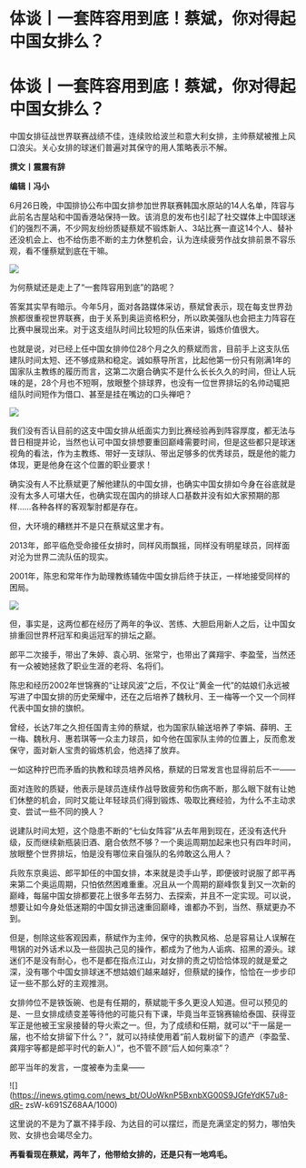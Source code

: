 # 体谈丨一套阵容用到底！蔡斌，你对得起中国女排么？

# 体谈丨一套阵容用到底！蔡斌，你对得起中国女排么？

中国女排征战世界联赛战绩不佳，连续败给波兰和意大利女排，主帅蔡斌被推上风口浪尖。关心女排的球迷们普遍对其保守的用人策略表示不解。

**撰文丨震震有辞**

**编辑丨冯小**

6月26日晚，中国排协公布中国女排参加世界联赛韩国水原站的14人名单，阵容与此前名古屋站和中国香港站保持一致。该消息的发布也引起了社交媒体上中国球迷们的强烈不满，不少网友纷纷质疑蔡斌不锻炼新人、3站比赛一直这14个人、替补还没机会上、也不给伤患不断的主力休整机会，认为连续疲劳作战女排前景不容乐观，看不懂蔡斌到底在干嘛。

![](https://inews.gtimg.com/news_bt/OgGFFKxxENVNL0aXoIS7sVq9iab9ibGOk8e08z9BYCIp8AA/1000)

为何蔡斌还是走上了“一套阵容用到底”的路呢？

答案其实早有暗示。今年5月，面对各路媒体采访，蔡斌曾表示，现在每支世界劲旅都很重视世界联赛，由于关系到奥运资格积分，所以欧美强队也会把主力阵容在比赛中展现出来。对于这支组队时间比较短的队伍来讲，锻炼价值很大。

也就是说，对已经上任中国女排帅位28个月之久的蔡斌而言，目前手上这支队伍建队时间太短、还不够成熟和稳定。诚如蔡导所言，比起他第一份只有刚满1年的国家队主教练的履历而言，这第二次磨合确实不是什么长长久久的时间，但让人玩味的是，28个月也不短啊，放眼整个排球界，也没有一位世界排坛的名帅动辄把组队时间短作为借口、甚至是挂在嘴边的口头禅吧？

![](https://inews.gtimg.com/news_bt/Ow8t6-tSQZtg9jCehAsh0q8Ud7_T0bhFotxanAqMnJ71gAA/1000)

我们没有否认目前的这支中国女排从纸面实力到比赛经验再到阵容厚度，都无法与昔日相提并论，当然也认可中国女排想要重回巅峰需要时间，但是这些都只是球迷视角的看法，作为主教练、带好一支球队、带出足够多的优秀球员，既是他的能力体现，更是他身在这个位置的职业要求！

确实没有人不比蔡斌更了解他建队的中国女排，也确实中国女排如今身在谷底就是没有太多人可堪大任，也确实现在国内的排球人口基数并没有如大家预期的那样……各种各样的客观掣肘都是存在。

但，大环境的糟糕并不是只在蔡斌这里才有。

2013年，郎平临危受命接任女排时，同样风雨飘摇，同样没有明星球员，同样面对沦为世界二流队伍的现实。

2001年，陈忠和常年作为助理教练辅佐中国女排后终于扶正，一样地接受同样的困局。

![](https://inews.gtimg.com/news_bt/OApKOf41BTgliq4PXVMRp8dKTq61gjKB85lCzDZLL3SgwAA/1000)

但，事实是，这两位都在经历了两年的争议、苦练、大胆启用新人之后，让中国女排重回世界杯冠军和奥运冠军的排坛之巅。

郎平二次接手，带出了朱婷、袁心玥、张常宁，也带出了龚翔宇、李盈莹，当然还有一众被她拯救了职业生涯的老将、名将们。

陈忠和经历2002年世锦赛的“让球风波”之后，不仅让“黄金一代”的姑娘们永远被写进了中国女排的历史荣耀中，还在之后培养了魏秋月、王一梅等一个又一个同样代表中国女排的旗帜。

曾经，长达7年之久担任国青主帅的蔡斌，也为国家队输送培养了李娟、薛明、王一梅、魏秋月、惠若琪等一众主力球员，如今他在国家队主帅的位置上，反而愈发保守，面对新人宝贵的锻炼机会，他选择了放弃。

一如这种拧巴而矛盾的执教和球员培养风格，蔡斌的日常发言也显得前后不一——

面对连败的质疑，他表示是球员连续作战导致疲劳和伤病不断，那么眼下就有让她们休整的机会，同时又能让年轻球员们得到锻炼、吸取比赛经验，为什么不主动求变、尝试一些不同的换人？

说建队时间太短，这个隐患不断的“七仙女阵容”从去年用到现在，还没有迭代升级，反而继续新瓶装旧酒、磨合依然不够？一个奥运周期加起来也只有四年时间，放眼整个世界排坛，怕是没有哪位来自强队的名帅敢这么用人？

兵败东京奥运、郎平卸任的中国女排，本来就是烫手山芋，即便彼时说服了郎平再来第二个奥运周期，只怕依然困难重重。况且从一个周期的巅峰恢复到又一次新的巅峰，每届中国女排都要花上很多年去努力、去探索，并且不一定实现。可以说，想要让如今身处低迷期的中国女排迅速重回巅峰，谁都办不到，当然、蔡斌更办不到。

但是，刨除这些客观因素，蔡斌作为主帅，保守的执教风格、总是容易让人误解在甩锅的对外话术以及一些固执己见的操作，都成为了他为人诟病、招黑的源头。球迷们不是没有耐心，也不是都在指点江山，对女排的责之切恰恰体现的就是爱之深，没有哪个中国女排球迷不想姑娘们越来越好，但蔡斌的操作，恰恰在一步步印证一些不那么好的主观推测。

女排帅位不是铁饭碗、也是有任期的，蔡斌能干多久更没人知道。但可以预见的是、一旦女排成绩变差等待他的可能只有下课，毕竟当年亚锦赛输给泰国、获得亚军正是他被王宝泉接替的导火索之一。但，为了成绩和任期，就可以“干一届是一届，也不给女排留下什么？”，就可以持续使用着“前人栽树留下的遗产（李盈莹、龚翔宇等都是郎平时代的新人）”，也不管不顾“后人如何乘凉”？

郎平当年的发言，一度被奉为圭臬——

![](https://inews.gtimg.com/news_bt/OUoWknP5BxnbXG00S9JGfeYdK57u8-dR-
zsW-k691SZ68AA/1000)

这里说的不是为了赢不择手段、为达目的可以摆烂，而是充满坚定的努力，哪怕失败、女排也会竭尽全力。

**再看看现在蔡斌，两年了，他带给女排的，还是只有一地鸡毛。**

